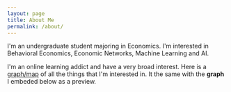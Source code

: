 ```yaml
---
layout: page
title: About Me
permalink: /about/
---
```


I'm an undergraduate student majoring in Economics. I'm interested in Behavioral Economics, Economic Networks, Machine Learning and AI.

I'm an online learning addict and have a very broad interest. Here is a [graph/map](https://kumu.io/datnguyen/graph#tree-of-knowledge) of all the things that I'm interested in. It the same with the **graph** I embeded below as a preview. 


